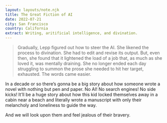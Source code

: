 ```yaml
---
layout: layouts/note.njk
title: The Great Fiction of AI
date: 2022-07-21
city: San Francisco
country: California
extract: Writing, aritificial intelligence, and divination.
---
```



> Gradually, Lepp figured out how to steer the AI. She likened the process to divination. She had to edit and revise its output. But, even then, she found that it lightened the load of a job that, as much as she loved it, was mentally draining. She no longer ended each day struggling to summon the prose she needed to hit her target, exhausted. The words came easier.

In a decade or so there’s gonna be a big story about how someone wrote a novel with nothing but pen and paper. No AI! No search engines! No side kicks! It’ll be a huge story about how this kid locked themselves away in a cabin near a beach and literally wrote a manuscript with only their melancholy and loneliness to guide the way.

And we will look upon them and feel jealous of their bravery.
